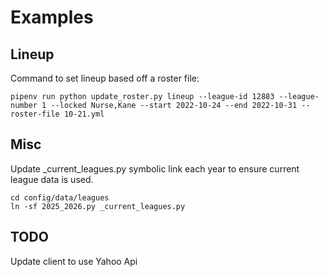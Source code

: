 # Examples

## Lineup

Command to set lineup based off a roster file:
```commandline
pipenv run python update_roster.py lineup --league-id 12883 --league-number 1 --locked Nurse,Kane --start 2022-10-24 --end 2022-10-31 --roster-file 10-21.yml
```

## Misc

Update _current_leagues.py symbolic link each year to ensure current league data is used.

```
cd config/data/leagues
ln -sf 2025_2026.py _current_leagues.py
```


## TODO

Update client to use Yahoo Api
